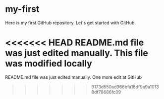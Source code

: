 # my-first
Here is my first GitHub repository. Let's get started with GitHub.

<<<<<<< HEAD
README.md file was just edited manually. This file was modified locally
=======
README.md file was just edited manually. One more edit at GitHub
>>>>>>> 9173d550ad966bfa16df9a9a10138df78686fc09

